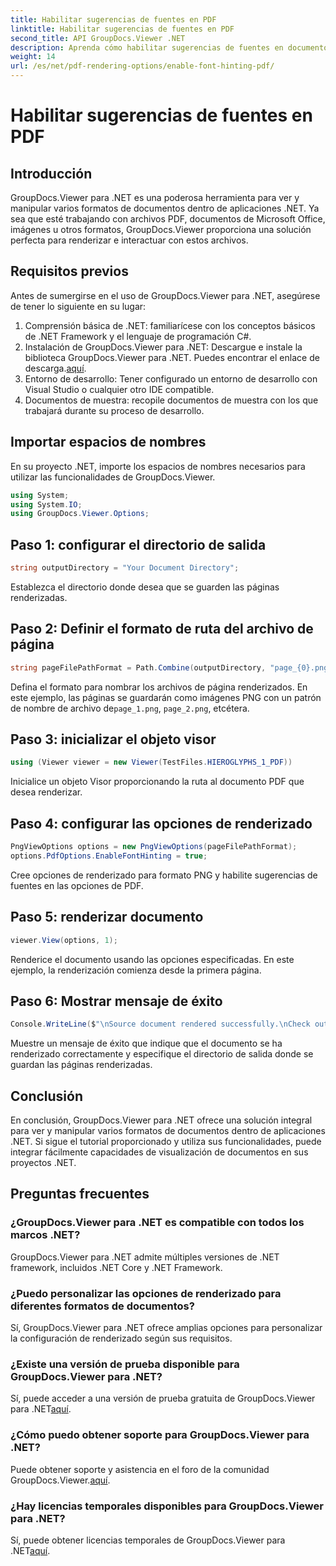 ```yaml
---
title: Habilitar sugerencias de fuentes en PDF
linktitle: Habilitar sugerencias de fuentes en PDF
second_title: API GroupDocs.Viewer .NET
description: Aprenda cómo habilitar sugerencias de fuentes en documentos PDF usando GroupDocs.Viewer para .NET. Siga nuestro tutorial paso a paso para una integración perfecta.
weight: 14
url: /es/net/pdf-rendering-options/enable-font-hinting-pdf/
---
```


# Habilitar sugerencias de fuentes en PDF

## Introducción
GroupDocs.Viewer para .NET es una poderosa herramienta para ver y manipular varios formatos de documentos dentro de aplicaciones .NET. Ya sea que esté trabajando con archivos PDF, documentos de Microsoft Office, imágenes u otros formatos, GroupDocs.Viewer proporciona una solución perfecta para renderizar e interactuar con estos archivos.
## Requisitos previos
Antes de sumergirse en el uso de GroupDocs.Viewer para .NET, asegúrese de tener lo siguiente en su lugar:
1. Comprensión básica de .NET: familiarícese con los conceptos básicos de .NET Framework y el lenguaje de programación C#.
2.  Instalación de GroupDocs.Viewer para .NET: Descargue e instale la biblioteca GroupDocs.Viewer para .NET. Puedes encontrar el enlace de descarga.[aquí](https://releases.groupdocs.com/viewer/net/).
3. Entorno de desarrollo: Tener configurado un entorno de desarrollo con Visual Studio o cualquier otro IDE compatible.
4. Documentos de muestra: recopile documentos de muestra con los que trabajará durante su proceso de desarrollo.

## Importar espacios de nombres
En su proyecto .NET, importe los espacios de nombres necesarios para utilizar las funcionalidades de GroupDocs.Viewer.

```csharp
using System;
using System.IO;
using GroupDocs.Viewer.Options;
```
## Paso 1: configurar el directorio de salida
```csharp
string outputDirectory = "Your Document Directory";
```
Establezca el directorio donde desea que se guarden las páginas renderizadas.
## Paso 2: Definir el formato de ruta del archivo de página
```csharp
string pageFilePathFormat = Path.Combine(outputDirectory, "page_{0}.png");
```
 Defina el formato para nombrar los archivos de página renderizados. En este ejemplo, las páginas se guardarán como imágenes PNG con un patrón de nombre de archivo de`page_1.png`, `page_2.png`, etcétera.
## Paso 3: inicializar el objeto visor
```csharp
using (Viewer viewer = new Viewer(TestFiles.HIEROGLYPHS_1_PDF))
```
Inicialice un objeto Visor proporcionando la ruta al documento PDF que desea renderizar.
## Paso 4: configurar las opciones de renderizado
```csharp
PngViewOptions options = new PngViewOptions(pageFilePathFormat);
options.PdfOptions.EnableFontHinting = true;
```
Cree opciones de renderizado para formato PNG y habilite sugerencias de fuentes en las opciones de PDF.
## Paso 5: renderizar documento
```csharp
viewer.View(options, 1);
```
Renderice el documento usando las opciones especificadas. En este ejemplo, la renderización comienza desde la primera página.
## Paso 6: Mostrar mensaje de éxito
```csharp
Console.WriteLine($"\nSource document rendered successfully.\nCheck output in {outputDirectory}.");
```
Muestre un mensaje de éxito que indique que el documento se ha renderizado correctamente y especifique el directorio de salida donde se guardan las páginas renderizadas.

## Conclusión
En conclusión, GroupDocs.Viewer para .NET ofrece una solución integral para ver y manipular varios formatos de documentos dentro de aplicaciones .NET. Si sigue el tutorial proporcionado y utiliza sus funcionalidades, puede integrar fácilmente capacidades de visualización de documentos en sus proyectos .NET.
## Preguntas frecuentes
### ¿GroupDocs.Viewer para .NET es compatible con todos los marcos .NET?
GroupDocs.Viewer para .NET admite múltiples versiones de .NET framework, incluidos .NET Core y .NET Framework.
### ¿Puedo personalizar las opciones de renderizado para diferentes formatos de documentos?
Sí, GroupDocs.Viewer para .NET ofrece amplias opciones para personalizar la configuración de renderizado según sus requisitos.
### ¿Existe una versión de prueba disponible para GroupDocs.Viewer para .NET?
 Sí, puede acceder a una versión de prueba gratuita de GroupDocs.Viewer para .NET[aquí](https://releases.groupdocs.com/).
### ¿Cómo puedo obtener soporte para GroupDocs.Viewer para .NET?
 Puede obtener soporte y asistencia en el foro de la comunidad GroupDocs.Viewer.[aquí](https://forum.groupdocs.com/c/viewer/9).
### ¿Hay licencias temporales disponibles para GroupDocs.Viewer para .NET?
 Sí, puede obtener licencias temporales de GroupDocs.Viewer para .NET[aquí](https://purchase.groupdocs.com/temporary-license/).
